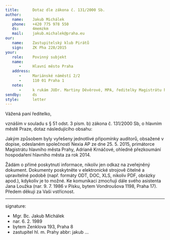 ```yaml
---
title:      Dotaz dle zákona č. 131/2000 Sb.
author:
   name:    Jakub Michálek
   phone:   +420 775 978 550
   ds:      4memzkm
   mail:    jakub.michalek@praha.eu
our:
   name:    Zastupitelský klub Pirátů
   sign:    ZK Pha 228/2015
your:
   role:    Povinný subjekt
   name:    
      -     Hlavní město Praha
   address:
      -     Mariánské náměstí 2/2
      -     110 01 Praha 1
   note:
      -     k rukám JUDr. Martiny Děvěrové, MPA, ředitelky Magistrátu hl. m. Prahy
sendby:     ds
style:      letter
---
```


Vážená paní ředitelko,

vznáším v souladu s § 51 odst. 3 písm. b) zákona č. 131/2000 Sb, o hlavním městě Praze, dotaz následujícího obsahu:

Jakým způsobem byly vyřešeny jednotlivé připomínky auditorů, obsažené v dopise, odeslaném společností Nexia AP ze dne 25. 5. 2015, primátorce Magistrátu hlavního města Prahy, Adrianě Krnáčové, ohledně přezkoumání hospodaření hlavního města za rok 2014. 

Žádám o přímé poskytnutí informace, nikoliv jen odkaz na zveřejněný dokument. Dokumenty poskytněte v elektronické strojově čitelné a upravitelné podobě (např. formáty ODT, DOC, XLS, nikoliv PDF, obrázky apod.), kdykoliv je to možné. Ke komunikaci zmocňuji dále svého asistenta Jana Loužka (nar. 9. 7. 1986 v Písku, bytem Vondroušova 1198, Praha 17). Předem děkuji za Vaši vstřícnost. 

---
signature:
  - Mgr. Bc. Jakub Michálek
  - nar. 6. 2. 1989
  - bytem Zenklova 193, Praha 8
  - zastupitel hl. m. Prahy
abbr:       jakub
...
